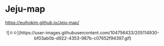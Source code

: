 # Jeju-map
https://euihokim.github.io/Jeju-map/
<div align=center>![ㅇㅇ](https://user-images.githubusercontent.com/104756433/205114930-bf03ab0b-d922-4353-987b-c07652f94397.gif)</div>
